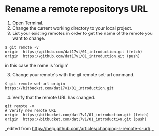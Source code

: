# Rename a remote repositorys URL

1. Open Terminal.
1. Change the current working directory to your local project.
1. List your existing remotes in order to get the name of the remote you want to change.    
````
$ git remote -v
origin	https://github.com/dat17v1/01_introduction.git (fetch)
origin	https://github.com/dat17v1/01_introduction.git (push)    
````   
in this case the name is 'origin'    

3. Change your remote's with the git remote set-url command.  
````   
$ git remote set-url origin https://bitbucket.com/dat17v1/01_introduction.git    
````   
4. Verify that the remote URL has changed.    
````   
git remote -v
# Verify new remote URL
origin  https://bitbucket.com/dat17v1/01_introduction.git (fetch)
origin  https://bitbucket.com/dat17v1/01_introduction.git (push)    
````   

_edited from https://help.github.com/articles/changing-a-remote-s-url/ _
